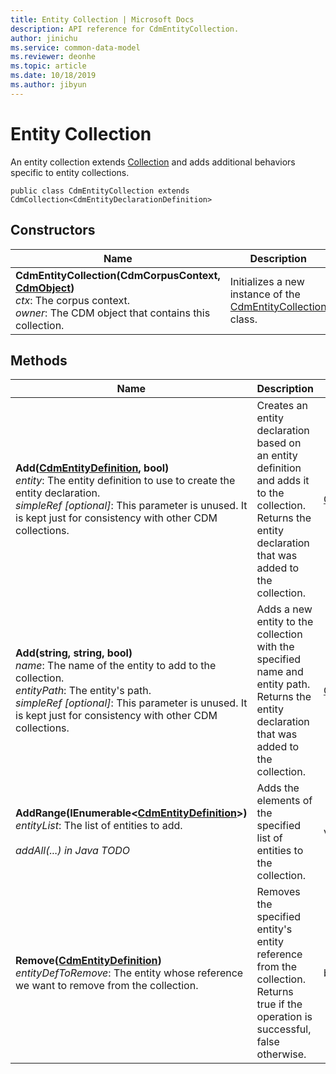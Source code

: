 ```yaml
---
title: Entity Collection | Microsoft Docs
description: API reference for CdmEntityCollection.
author: jinichu
ms.service: common-data-model
ms.reviewer: deonhe 
ms.topic: article
ms.date: 10/18/2019
ms.author: jibyun
---
```


# Entity Collection
An entity collection extends [Collection](collection.md) and adds additional behaviors specific to entity collections.

```
public class CdmEntityCollection extends CdmCollection<CdmEntityDeclarationDefinition>
```

## Constructors
|Name|Description|
|---|---|
**CdmEntityCollection(CdmCorpusContext, [CdmObject](cdmobject.md))**<br/>*ctx*: The corpus context.<br/>*owner*: The CDM object that contains this collection.|Initializes a new instance of the [CdmEntityCollection](entitycollection.md) class.|

## Methods
|Name|Description|Return Type|
|---|---|---|
|**Add([CdmEntityDefinition](entity.md), bool)**<br/>*entity*: The entity definition to use to create the entity declaration.<br/>*simpleRef [optional]*: This parameter is unused. It is kept just for consistency with other CDM collections.|Creates an entity declaration based on an entity definition and adds it to the collection. Returns the entity declaration that was added to the collection.|[CdmEntityDeclarationDefinition](entitydeclaration.md)|
|**Add(string, string, bool)**<br/>*name*: The name of the entity to add to the collection.<br/>*entityPath*: The entity's path.<br/>*simpleRef [optional]*: This parameter is unused. It is kept just for consistency with other CDM collections.|Adds a new entity to the collection with the specified name and entity path. Returns the entity declaration that was added to the collection.|[CdmEntityDeclarationDefinition](entitydeclaration.md)|
|**AddRange(IEnumerable\<[CdmEntityDefinition](entity.md)>)**<br/>*entityList*: The list of entities to add.<br/><br/>*addAll(...) in Java TODO*|Adds the elements of the specified list of entities to the collection.|void|
|**Remove([CdmEntityDefinition](entity.md))**<br/>*entityDefToRemove*: The entity whose reference we want to remove from the collection.|Removes the specified entity's entity reference from the collection. Returns true if the operation is successful, false otherwise.|bool|
